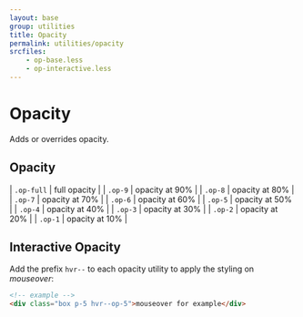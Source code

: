 ```yaml
---
layout: base
group: utilities
title: Opacity
permalink: utilities/opacity
srcfiles:
    - op-base.less
    - op-interactive.less
---
```


# Opacity

<p class="intro">Adds or overrides opacity.</p>

## Opacity

| `.op-full` | full opacity   |
| `.op-9`    | opacity at 90% |
| `.op-8`    | opacity at 80% |
| `.op-7`    | opacity at 70% |
| `.op-6`    | opacity at 60% |
| `.op-5`    | opacity at 50% |
| `.op-4`    | opacity at 40% |
| `.op-3`    | opacity at 30% |
| `.op-2`    | opacity at 20% |
| `.op-1`    | opacity at 10% |

## Interactive Opacity

Add the prefix `hvr--` to each opacity utility to apply the styling on *mouseover*:

```html
<!-- example -->
<div class="box p-5 hvr--op-5">mouseover for example</div>
```